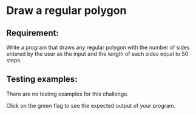 # Draw a regular polygon

## Requirement:

Write a program that draws any regular polygon with the number of sides entered by the user as the input and the length of each sides equal to 50 steps. 

## Testing examples:

There are no testing examples for this challenge.

Click on the green flag to see the expected output of your program.
